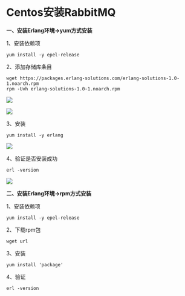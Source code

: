 # Centos安装RabbitMQ

**一、安装Erlang环境->yum方式安装**

1、安装依赖项

```shell
yum install -y epel-release
```

2、添加存储库条目

```shell
wget https://packages.erlang-solutions.com/erlang-solutions-1.0-1.noarch.rpm
rpm -Uvh erlang-solutions-1.0-1.noarch.rpm
```

![](E:\Notes\框架\RabbitMQ\image\下载erlang语言.PNG)

![](E:\Notes\框架\RabbitMQ\image\2.PNG)

3、安装

```shell
yum install -y erlang
```

![](E:\Notes\框架\RabbitMQ\image\3.PNG)

4、验证是否安装成功

```shell
erl -version
```

![](E:\Notes\框架\RabbitMQ\image\4.PNG)

**二、安装Erlang环境->rpm方式安装**

1、安装依赖项

```shell
yun install -y epel-release
```

2、下载rpm包

```shell
wget url
```

3、安装

```shell
yum install 'package'
```

4、验证

```shell
erl -version
```

